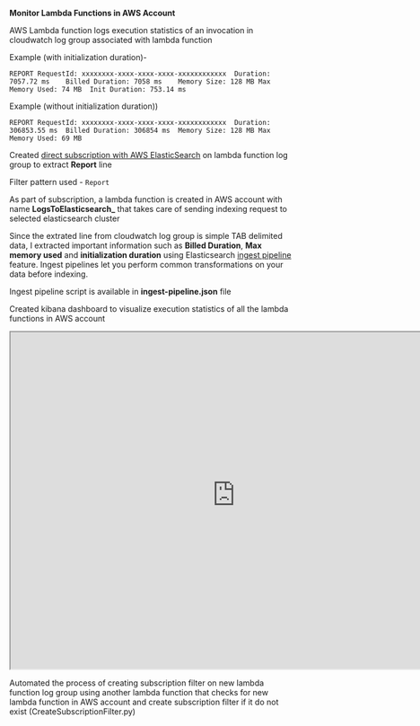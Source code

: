 **Monitor Lambda Functions in AWS Account**

AWS Lambda function logs execution statistics of an invocation in cloudwatch log group associated with lambda function

Example (with initialization duration)-
```
REPORT RequestId: xxxxxxxx-xxxx-xxxx-xxxx-xxxxxxxxxxxx	Duration: 7057.72 ms	Billed Duration: 7058 ms	Memory Size: 128 MB	Max Memory Used: 74 MB	Init Duration: 753.14 ms	
```

Example (without initialization duration))
```
REPORT RequestId: xxxxxxxx-xxxx-xxxx-xxxx-xxxxxxxxxxxx	Duration: 306853.55 ms	Billed Duration: 306854 ms	Memory Size: 128 MB	Max Memory Used: 69 MB	
```

Created [direct subscription with AWS ElasticSearch](https://docs.aws.amazon.com/AmazonCloudWatch/latest/logs/CWL_OpenSearch_Stream.html) on lambda function log group to extract **Report** line 

Filter pattern used - ```Report```

As part of subscription, a lambda function is created in AWS account with name **LogsToElasticsearch_<es-cluster-name>** that takes care of sending indexing request to selected elasticsearch cluster

Since the extrated line from cloudwatch log group is simple TAB delimited data, I extracted important information such as **Billed Duration**, **Max memory used** and **initialization duration** using Elasticsearch [ingest pipeline](https://www.elastic.co/guide/en/elasticsearch/reference/master/ingest.html) feature. Ingest pipelines let you perform common transformations on your data before indexing.

Ingest pipeline script is available in **ingest-pipeline.json** file

Created kibana dashboard to visualize execution statistics of all the lambda functions in AWS account

<iframe src="https://search-new-domain-hv5z4dbp4nkgacx32iwvixrudu.us-east-1.es.amazonaws.com/_plugin/kibana/goto/97b11ec39e435fe3b75370faf57cfc78?security_tenant=global" height="600" width="800"></iframe>


Automated the process of creating subscription filter on new lambda function log group using another lambda function that checks for new lambda function in AWS account and create subscription filter if it do not exist (CreateSubscriptionFilter.py)